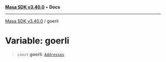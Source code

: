 [**Masa SDK v3.40.0**](../README.md) • **Docs**

***

[Masa SDK v3.40.0](../globals.md) / goerli

# Variable: goerli

> `const` **goerli**: [`Addresses`](../interfaces/Addresses.md)

